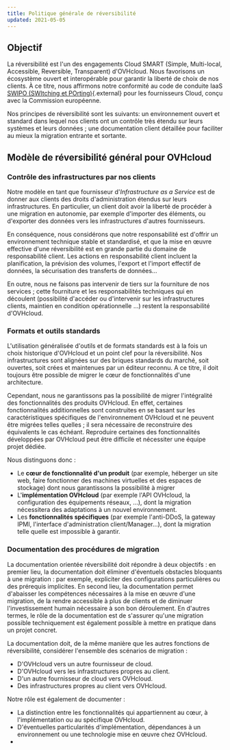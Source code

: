```yaml
---
title: Politique générale de réversibilité
updated: 2021-05-05
---
```


## Objectif

La réversibilité est l'un des engagements Cloud SMART (Simple, Multi-local, Accessible, Reversible, Transparent) d'OVHcloud. Nous favorisons un écosystème ouvert et interopérable pour garantir la liberté de choix de nos clients. À ce titre, nous affirmons notre conformité au code de conduite IaaS [SWIPO (SWItching et POrting)](https://swipo.eu/download-section/copyrighted-downloads/){.external} pour les fournisseurs Cloud, conçu avec la Commission européenne.

Nos principes de réversibilité sont les suivants: un environnement ouvert et standard dans lequel nos clients ont un contrôle très étendu sur leurs systèmes et leurs données ; une documentation client détaillée pour faciliter au mieux la migration entrante et sortante.

## Modèle de réversibilité général pour OVHcloud

### Contrôle des infrastructures par nos clients

Notre modèle en tant que fournisseur d'*Infrastructure as a Service* est de donner aux clients des droits d'administration étendus sur leurs infrastructures. En particulier, un client doit avoir la liberté de procéder à une migration en autonomie, par exemple d'importer des éléments, ou d'exporter des données vers les infrastructures d'autres fournisseurs.

En conséquence, nous considérons que notre responsabilité est d'offrir un environnement technique stable et standardisé, et que la mise en œuvre effective d'une réversibilité est en grande partie du domaine de responsabilité client. Les actions en responsabilité client incluent la planification, la prévision des volumes, l'export et l'import effectif de données, la sécurisation des transferts de données...

En outre, nous ne faisons pas intervenir de tiers sur la fourniture de nos services ; cette fourniture et les responsabilités techniques qui en découlent (possibilité d'accéder ou d'intervenir sur les infrastructures clients, maintien en condition opérationnelle ...) restent la responsabilité d'OVHcloud.

### Formats et outils standards

L'utilisation généralisée d'outils et de formats standards est à la fois un choix historique d'OVHcloud et un point clef pour la réversibilité. Nos infrastructures sont alignées sur des briques standards du marché, soit ouvertes, soit crées et maintenues par un éditeur reconnu. A ce titre, il doit toujours être possible de migrer le cœur de fonctionnalités d'une architecture.

Cependant, nous ne garantissons pas la possibilité de migrer l'intégralité des fonctionnalités des produits OVHcloud. En effet, certaines fonctionnalités additionnelles sont construites en se basant sur les caractéristiques spécifiques de l'environnement OVHcloud et ne peuvent être migrées telles quelles ; il sera nécessaire de reconstruire des équivalents le cas échéant. Reproduire certaines des fonctionnalités développées par OVHcloud peut être difficile et nécessiter une équipe projet dédiée.

Nous distinguons donc :

- Le **cœur de fonctionnalité d'un produit** (par exemple, héberger un site web, faire fonctionner des machines virtuelles et des espaces de stockage) dont nous garantissons la possibilité à migrer
- L'**implémentation OVHcloud** (par exemple l'API OVHcloud, la configuration des équipements réseaux, ...), dont la migration nécessitera des adaptations à un nouvel environnement.
- Les **fonctionnalités spécifiques** (par exemple l'anti-DDoS, la gateway IPMI, l'interface d'administration client/Manager...), dont la migration telle quelle est impossible à garantir.

### Documentation des procédures de migration

La documentation orientée réversibilité doit répondre à deux objectifs : en premier lieu, la documentation doit éliminer d'éventuels obstacles bloquants à une migration : par exemple, expliciter des configurations particulières ou des prérequis implicites. En second lieu, la documentation permet d'abaisser les compétences nécessaires à la mise en œuvre d'une migration, de la rendre accessible à plus de clients et de diminuer l'investissement humain nécessaire à son bon déroulement. En d'autres termes, le rôle de la documentation est de s'assurer qu'une migration possible techniquement est également possible à mettre en pratique dans un projet concret.

La documentation doit, de la même manière que les autres fonctions de réversibilité, considérer l'ensemble des scénarios de migration :

- D'OVHcloud vers un autre fournisseur de cloud.
- D'OVHcloud vers les infrastructures propres au client.
- D'un autre fournisseur de cloud vers OVHcloud.
- Des infrastructures propres au client vers OVHcloud.

Notre rôle est également de documenter :

- La distinction entre les fonctionnalités qui appartiennent au cœur, à l'implémentation ou au spécifique OVHcloud.
- D'éventuelles particularités d'implémentation, dépendances à un environnement ou une technologie mise en œuvre chez OVHcloud.
- 